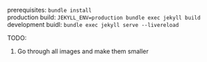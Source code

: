 prerequisites: `bundle install` <br/>
production build: `JEKYLL_ENV=production bundle exec jekyll build` <br/>
development buidl: `bundle exec jekyll serve --livereload` <br/>

TODO:

1. Go through all images and make them smaller
